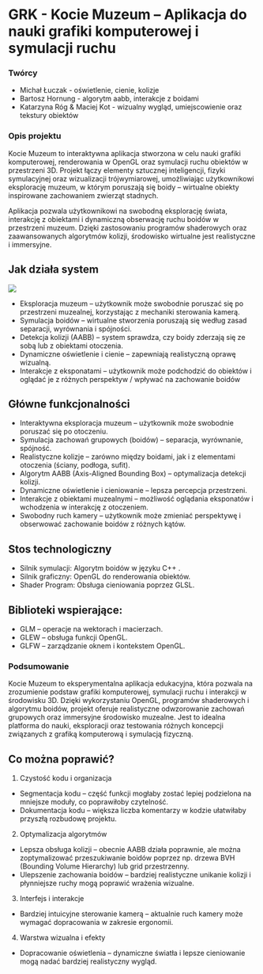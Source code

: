 # GRK - Kocie Muzeum – Aplikacja do nauki grafiki komputerowej i symulacji ruchu
### Twórcy
- Michał Łuczak - oświetlenie, cienie, kolizje
- Bartosz Hornung - algorytm aabb, interakcje z boidami
- Katarzyna Róg & Maciej Kot - wizualny wygląd, umiejscowienie oraz tekstury obiektów

### Opis projektu

Kocie Muzeum to interaktywna aplikacja stworzona w celu nauki grafiki komputerowej, renderowania w OpenGL oraz symulacji ruchu obiektów w przestrzeni 3D. Projekt łączy elementy sztucznej inteligencji, fizyki symulacyjnej oraz wizualizacji trójwymiarowej, umożliwiając użytkownikowi eksplorację muzeum, w którym poruszają się boidy – wirtualne obiekty inspirowane zachowaniem zwierząt stadnych.

Aplikacja pozwala użytkownikowi na swobodną eksplorację świata, interakcję z obiektami i dynamiczną obserwację ruchu boidów w przestrzeni muzeum. Dzięki zastosowaniu programów shaderowych oraz zaawansowanych algorytmów kolizji, środowisko wirtualne jest realistyczne i immersyjne.

## Jak działa system
<img src="./how-it-works.gif" />

- Eksploracja muzeum – użytkownik może swobodnie poruszać się po przestrzeni muzealnej, korzystając z mechaniki sterowania kamerą.
- Symulacja boidów – wirtualne stworzenia poruszają się według zasad separacji, wyrównania i spójności.
- Detekcja kolizji (AABB) – system sprawdza, czy boidy zderzają się ze sobą lub z obiektami otoczenia.
- Dynamiczne oświetlenie i cienie – zapewniają realistyczną oprawę wizualną.
- Interakcje z eksponatami – użytkownik może podchodzić do obiektów i oglądać je z różnych perspektyw / wpływać na zachowanie boidów

## Główne funkcjonalności
- Interaktywna eksploracja muzeum – użytkownik może swobodnie poruszać się po otoczeniu.
- Symulacja zachowań grupowych (boidów) – separacja, wyrównanie, spójność.
- Realistyczne kolizje – zarówno między boidami, jak i z elementami otoczenia (ściany, podłoga, sufit).
- Algorytm AABB (Axis-Aligned Bounding Box) – optymalizacja detekcji kolizji.
- Dynamiczne oświetlenie i cieniowanie – lepsza percepcja przestrzeni.
- Interakcje z obiektami muzealnymi – możliwość oglądania eksponatów i wchodzenia w interakcję z otoczeniem.
- Swobodny ruch kamery – użytkownik może zmieniać perspektywę i obserwować zachowanie boidów z różnych kątów.

## Stos technologiczny
- Silnik symulacji: Algorytm boidów w języku C++ .
- Silnik graficzny: OpenGL do renderowania obiektów.
- Shader Program: Obsługa cieniowania poprzez GLSL.
## Biblioteki wspierające:
- GLM – operacje na wektorach i macierzach.
- GLEW – obsługa funkcji OpenGL.
- GLFW – zarządzanie oknem i kontekstem OpenGL.

### Podsumowanie
Kocie Muzeum to eksperymentalna aplikacja edukacyjna, która pozwala na zrozumienie podstaw grafiki komputerowej, symulacji ruchu i interakcji w środowisku 3D. Dzięki wykorzystaniu OpenGL, programów shaderowych i algorytmu boidów, projekt oferuje realistyczne odwzorowanie zachowań grupowych oraz immersyjne środowisko muzealne. Jest to idealna platforma do nauki, eksploracji oraz testowania różnych koncepcji związanych z grafiką komputerową i symulacją fizyczną.

## Co można poprawić?
1. Czystość kodu i organizacja
- Segmentacja kodu – część funkcji mogłaby zostać lepiej podzielona na mniejsze moduły, co poprawiłoby czytelność.
- Dokumentacja kodu – większa liczba komentarzy w kodzie ułatwiłaby przyszłą rozbudowę projektu.

2. Optymalizacja algorytmów
- Lepsza obsługa kolizji – obecnie AABB działa poprawnie, ale można zoptymalizować przeszukiwanie boidów poprzez np. drzewa BVH (Bounding Volume Hierarchy) lub grid przestrzenny.
- Ulepszenie zachowania boidów – bardziej realistyczne unikanie kolizji i płynniejsze ruchy mogą poprawić wrażenia wizualne.

3. Interfejs i interakcje
- Bardziej intuicyjne sterowanie kamerą – aktualnie ruch kamery może wymagać dopracowania w zakresie ergonomii.

4. Warstwa wizualna i efekty
-  Dopracowanie oświetlenia – dynamiczne światła i lepsze cieniowanie mogą nadać bardziej realistyczny wygląd.
